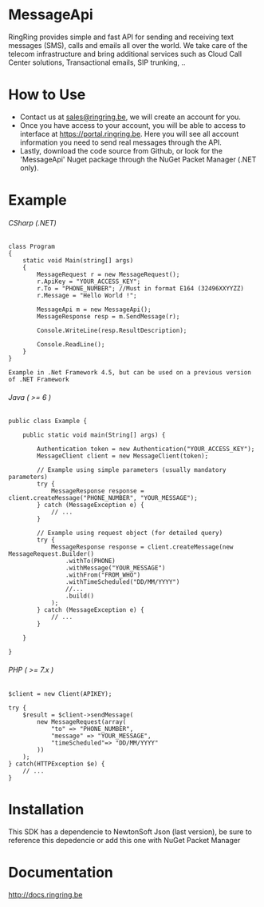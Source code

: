 # MessageApi
RingRing provides simple and fast API for sending and receiving text messages (SMS), calls and emails all over the world.  We take care of the telecom infrastructure and bring additional services such as Cloud Call Center solutions, Transactional emails, SIP trunking, .. 

# How to Use

- Contact us at sales@ringring.be, we will create an account for you.
- Once you have access to your account, you will be able to access to interface at https://portal.ringring.be. Here you will see all account information you need to send real messages through the API.
- Lastly, download the code source from Github, or look for the 'MessageApi' Nuget package through the NuGet Packet Manager (.NET only).

# Example

###### CSharp (.NET)
```
class Program
{
    static void Main(string[] args)
    {
        MessageRequest r = new MessageRequest();
        r.ApiKey = "YOUR_ACCESS_KEY";
        r.To = "PHONE_NUMBER"; //Must in format E164 (32496XXYYZZ)
        r.Message = "Hello World !";

        MessageApi m = new MessageApi();
        MessageResponse resp = m.SendMessage(r);

        Console.WriteLine(resp.ResultDescription);

        Console.ReadLine();
    }
}
```
```
Example in .Net Framework 4.5, but can be used on a previous version of .NET Framework
```

###### Java ( >= 6 )
```
public class Example {

    public static void main(String[] args) {
    
        Authentication token = new Authentication("YOUR_ACCESS_KEY");
        MessageClient client = new MessageClient(token);
		
		// Example using simple parameters (usually mandatory parameters)
		try {
			MessageResponse response = client.createMessage("PHONE_NUMBER", "YOUR_MESSAGE");
		} catch (MessageException e) {
			// ...
		}
		
		// Example using request object (for detailed query) 
		try {
			MessageResponse response = client.createMessage(new MessageRequest.Builder()
				.withTo(PHONE)
				.withMessage("YOUR_MESSAGE")
				.withFrom("FROM_WHO")
				.withTimeScheduled("DD/MM/YYYY")
				//...
				.build()
			);
		} catch (MessageException e) {
			// ...
		}
		
    }
    
}
```

###### PHP ( >= 7.x )
```
$client = new Client(APIKEY);

try {
	$result = $client->sendMessage(
		new MessageRequest(array(
			"to" => "PHONE_NUMBER",
			"message" => "YOUR_MESSAGE",
			"timeScheduled"=> "DD/MM/YYYY"
		))
	);
} catch(HTTPException $e) {
	// ...
}
```

# Installation

This SDK has a dependencie to NewtonSoft Json (last version), be sure to reference this depedencie or add this one with NuGet Packet Manager

# Documentation

http://docs.ringring.be 

